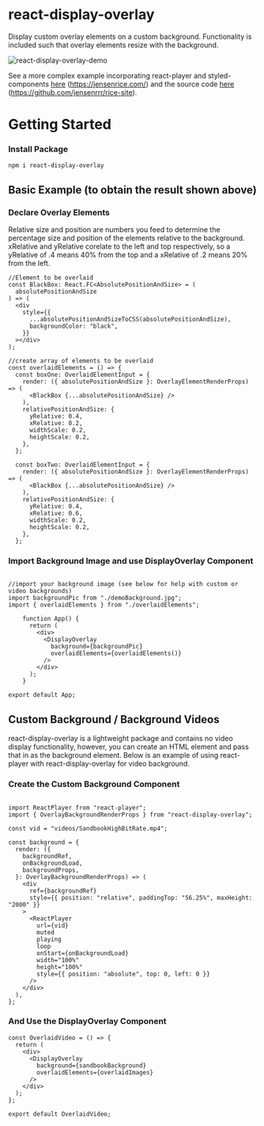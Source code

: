 # react-display-overlay

Display custom overlay elements on a custom background. Functionality is included such that overlay elements resize with the background.

![react-display-overlay-demo](https://user-images.githubusercontent.com/32421710/116020688-d4856200-a614-11eb-95e0-a85a3f01469b.gif)

See a more complex example incorporating react-player and styled-components [here](https://jensenrice.com/) (https://jensenrice.com/) and the source code [here](https://github.com/jensenrrr/rice-site) (https://github.com/jensenrrr/rice-site).

# Getting Started

### Install Package

    npm i react-display-overlay

## Basic Example (to obtain the result shown above)

### Declare Overlay Elements

Relative size and position are numbers you feed to determine the percentage size and position of the elements relative to the background. xRelative and yRelative corelate to the left and top respectively, so a yRelative of .4 means 40% from the top and a xRelative of .2 means 20% from the left.
```TSX
//Element to be overlaid
const BlackBox: React.FC<AbsolutePositionAndSize> = (
  absolutePositionAndSize
) => (
  <div
    style={{
      ...absolutePositionAndSizeToCSS(absolutePositionAndSize),
      backgroundColor: "black",
    }}
  ></div>
);

//create array of elements to be overlaid
const overlaidElements = () => {
  const boxOne: OverlaidElementInput = {
    render: ({ absolutePositionAndSize }: OverlayElementRenderProps) => (
      <BlackBox {...absolutePositionAndSize} />
    ),
    relativePositionAndSize: {
      yRelative: 0.4,
      xRelative: 0.2,
      widthScale: 0.2,
      heightScale: 0.2,
    },
  };

  const boxTwo: OverlaidElementInput = {
    render: ({ absolutePositionAndSize }: OverlayElementRenderProps) => (
      <BlackBox {...absolutePositionAndSize} />
    ),
    relativePositionAndSize: {
      yRelative: 0.4,
      xRelative: 0.6,
      widthScale: 0.2,
      heightScale: 0.2,
    },
  };
```
### Import Background Image and use DisplayOverlay Component
```TSX

//import your background image (see below for help with custom or video backgrounds)
import backgroundPic from "./demoBackground.jpg";
import { overlaidElements } from "./overlaidElements";

    function App() {
      return (
        <div>
          <DisplayOverlay
            background={backgroundPic}
            overlaidElements={overlaidElements()}
          />
        </div>
      );
    }

export default App;
```
## Custom Background / Background Videos

react-display-overlay is a lightweight package and contains no video display functionality, however, you can create an HTML element and pass that in as the background element. Below is an example of using react-player with react-display-overlay for video background.

### Create the Custom Background Component
```TSX

import ReactPlayer from "react-player";
import { OverlayBackgroundRenderProps } from "react-display-overlay";

const vid = "videos/SandbookHighBitRate.mp4";

const background = {
  render: ({
    backgroundRef,
    onBackgroundLoad,
    backgroundProps,
  }: OverlayBackgroundRenderProps) => (
    <div
      ref={backgroundRef}
      style={{ position: "relative", paddingTop: "56.25%", maxHeight: "2000" }}
    >
      <ReactPlayer
        url={vid}
        muted
        playing
        loop
        onStart={onBackgroundLoad}
        width="100%"
        height="100%"
        style={{ position: "absolute", top: 0, left: 0 }}
      />
    </div>
  ),
};
```
### And Use the DisplayOverlay Component
```TSX
const OverlaidVideo = () => {
  return (
    <div>
      <DisplayOverlay
        background={sandbookBackground}
        overlaidElements={overlaidImages}
      />
    </div>
  );
};

export default OverlaidVideo;
```
